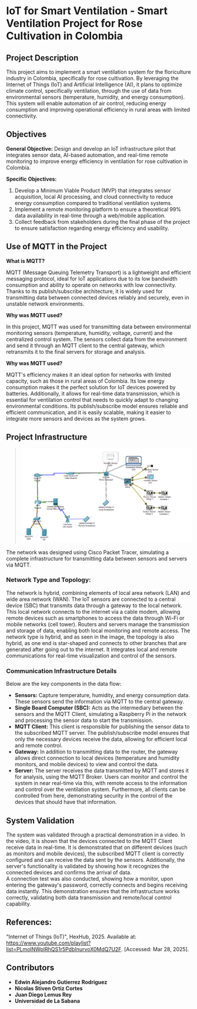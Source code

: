 # IoT for Smart Ventilation - Smart Ventilation Project for Rose Cultivation in Colombia

## Project Description
This project aims to implement a smart ventilation system for the floriculture industry in Colombia, specifically for rose cultivation. By leveraging the Internet of Things (IoT) and Artificial Intelligence (AI), it plans to optimize climate control, specifically ventilation, through the use of data from environmental sensors (temperature, humidity, and energy consumption). This system will enable automation of air control, reducing energy consumption and improving operational efficiency in rural areas with limited connectivity.

## Objectives

**General Objective:** Design and develop an IoT infrastructure pilot that integrates sensor data, AI-based automation, and real-time remote monitoring to improve energy efficiency in ventilation for rose cultivation in Colombia.

**Specific Objectives:**
1. Develop a Minimum Viable Product (MVP) that integrates sensor acquisition, local AI processing, and cloud connectivity to reduce energy consumption compared to traditional ventilation systems.
2. Implement a remote monitoring platform to ensure a theoretical 99% data availability in real-time through a web/mobile application.
3. Collect feedback from stakeholders during the final phase of the project to ensure satisfaction regarding energy efficiency and usability.

## Use of MQTT in the Project

**What is MQTT?**

MQTT (Message Queuing Telemetry Transport) is a lightweight and efficient messaging protocol, ideal for IoT applications due to its low bandwidth consumption and ability to operate on networks with low connectivity. Thanks to its publish/subscribe architecture, it is widely used for transmitting data between connected devices reliably and securely, even in unstable network environments.

**Why was MQTT used?**

In this project, MQTT was used for transmitting data between environmental monitoring sensors (temperature, humidity, voltage, current) and the centralized control system. The sensors collect data from the environment and send it through an MQTT client to the central gateway, which retransmits it to the final servers for storage and analysis.

**Why was MQTT used?**

MQTT's efficiency makes it an ideal option for networks with limited capacity, such as those in rural areas of Colombia. Its low energy consumption makes it the perfect solution for IoT devices powered by batteries. Additionally, it allows for real-time data transmission, which is essential for ventilation control that needs to quickly adapt to changing environmental conditions. Its publish/subscribe model ensures reliable and efficient communication, and it is easily scalable, making it easier to integrate more sensors and devices as the system grows.

## Project Infrastructure

> ![Infrastructure in Cisco Packet Tracer](https://github.com/Edwinguty2/cisco/blob/main/infra.png)

The network was designed using Cisco Packet Tracer, simulating a complete infrastructure for transmitting data between sensors and servers via MQTT.

### Network Type and Topology:
The network is hybrid, combining elements of local area network (LAN) and wide area network (WAN). The IoT sensors are connected to a central device (SBC) that transmits data through a gateway to the local network. This local network connects to the internet via a cable modem, allowing remote devices such as smartphones to access the data through Wi-Fi or mobile networks (cell tower). Routers and servers manage the transmission and storage of data, enabling both local monitoring and remote access. The network type is hybrid, and as seen in the image, the topology is also hybrid, as one end is star-shaped and connects to other branches that are generated after going out to the internet. It integrates local and remote communications for real-time visualization and control of the sensors.

### Communication Infrastructure Details
Below are the key components in the data flow:
- **Sensors:** Capture temperature, humidity, and energy consumption data. These sensors send the information via MQTT to the central gateway.
- **Single Board Computer (SBC):** Acts as the intermediary between the sensors and the MQTT Client, simulating a Raspberry Pi in the network and processing the sensor data to start the transmission.
- **MQTT Client:** This client is responsible for publishing the sensor data to the subscribed MQTT server. The publish/subscribe model ensures that only the necessary devices receive the data, allowing for efficient local and remote control.
- **Gateway:** In addition to transmitting data to the router, the gateway allows direct connection to local devices (temperature and humidity monitors, and mobile devices) to view and control the data.
- **Server:** The server receives the data transmitted by MQTT and stores it for analysis, using the MQTT Broker. Users can monitor and control the system in near real-time via this, with remote access to the information and control over the ventilation system. Furthermore, all clients can be controlled from here, demonstrating security in the control of the devices that should have that information.

## System Validation

The system was validated through a practical demonstration in a video. In the video, it is shown that the devices connected to the MQTT Client receive data in real-time. It is demonstrated that on different devices (such as monitors and mobile devices), the subscribed MQTT client is correctly configured and can receive the data sent by the sensors. Additionally, the server's functionality is validated by showing how it recognizes the connected devices and confirms the arrival of data.  
A connection test was also conducted, showing how a monitor, upon entering the gateway's password, correctly connects and begins receiving data instantly. This demonstration ensures that the infrastructure works correctly, validating both data transmission and remote/local control capability.

## References:
"Internet of Things (IoT)", HexHub, 2025. Available at: https://www.youtube.com/playlist?list=PLmolNWplRhQS1r5PdbInurvoX0MdQ7U2F. [Accessed: Mar 28, 2025].

## Contributors
- **Edwin Alejandro Gutierrez Rodriguez**  
- **Nicolas Stiven Ortiz Cortes**  
- **Juan Diego Lemus Rey**  
- **Universidad de La Sabana**
